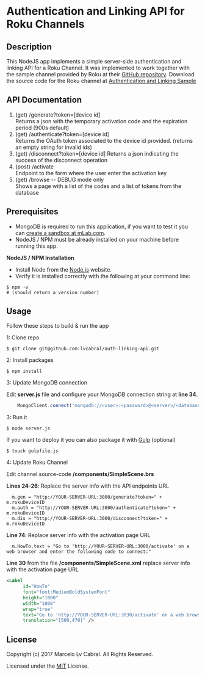 # Authentication and Linking API for Roku Channels

## Description
This NodeJS app implements a simple server-side authentication and linking API for a Roku Channel. It was implemented to work together with the sample channel provided by Roku at their [GitHub repository](https://github.com/rokudev/). Download the source code for the Roku channel at [Authentication and Linking Sample](https://github.com/rokudev/sample-channels/blob/master/auth-linking-channel.zip)

## API Documentation
1.	(get) /generate?token=[device id]  
    Returns a json with the temporary activation code and the expiration period (900s default)
2.	(get) /authenticate?token=[device id]  
    Returns the OAuth token associated to the device id provided. (returns an empty string for invalid ids)
3.	(get) /disconnect?token=[device id]
    Returns a json indicating the success of the disconnect operation
4.	(post) /activate  
    Endpoint to the form where the user enter the activation key
5.	(get) /browse -- DEBUG mode only  
    Shows a page with a list of the codes and a list of tokens from the database

## Prerequisites
* MongoDB is required to run this application, if you want to test it you can [create a sandbox at mLab.com](https://mlab.com/plans/pricing/#plan-type=sandbox).
* NodeJS / NPM must be already installed on your machine before running this app.

**NodeJS / NPM Installation**

- Install Node from the [Node.js](https://nodejs.org/en/) website.
- Verify it is installed correctly with the following at your command line:

```shell
$ npm -v
# (should return a version number)
```

## Usage
Follow these steps to build & run the app

1: Clone repo
```shell
$ git clone git@github.com:lvcabral/auth-linking-api.git
```

2: Install packages
```shell
$ npm install
```

3: Update MongoDB connection

Edit **server.js** file and configure your MongoDB connection string at **line 34**.
```JavaScript
    MongoClient.connect('mongodb://<user>:<password>@<server>/<database>', (err, database) => {
```
3: Run it
```shell
$ node server.js
```
If you want to deploy it you can also package it with [Gulp](http://gulpjs.com/) (optional)
```shell
$ touch gulpfile.js
```

4: Update Roku Channel

Edit channel source-code **/components/SimpleScene.brs** 

**Lines 24-26**: Replace the server info with the API endpoints URL
```BrightScript
  m.gen = "http://YOUR-SERVER-URL:3000/generate?token=" + m.rokuDeviceID
  m.auth = "http://YOUR-SERVER-URL:3000/authenticate?token=" + m.rokuDeviceID
  m.dis = "http://YOUR-SERVER-URL:3000/disconnect?token=" + m.rokuDeviceID
```

**Line 74**: Replace server info with the activation page URL
```BrightScript
  m.HowTo.text = "Go to 'http://YOUR-SERVER-URL:3000/activate' on a web browser and enter the following code to connect:"
```

**Line 30** from the file **/components/SimpleScene.xml** replace server info with the activation page URL
```XML
<Label
      id="HowTo"
      font="font:MediumBoldSystemFont"
      height="1000"
      width="1000"
      wrap="true"
      text="Go to 'http://YOUR-SERVER-URL:3030/activate' on a web browser and enter the following code to connect:"
      translation="[500,470]" />
```

## License

Copyright (c) 2017 Marcelo Lv Cabral. All Rights Reserved.

Licensed under the [MIT](LICENSE.txt) License.
